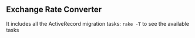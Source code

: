 ## Exchange Rate Converter

It includes all the ActiveRecord migration tasks:
`rake -T` to see the available tasks

